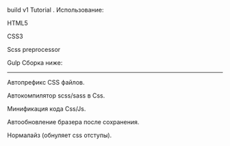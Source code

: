 build v1 Tutorial .
Использование:

HTML5

CSS3



Scss preprocessor

Gulp Сборка ниже:

--------------------------------------------------------------
Автопрефикс CSS файлов.

Автокомпилятор scss/sass в Css.

Минификация кода Css/Js.

Автообновление бразера после сохранения.

Нормалайз (обнуляет css отступы).

